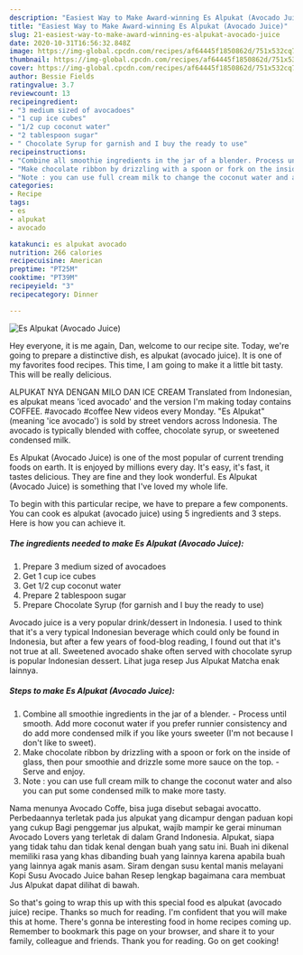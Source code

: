 ```yaml
---
description: "Easiest Way to Make Award-winning Es Alpukat (Avocado Juice)"
title: "Easiest Way to Make Award-winning Es Alpukat (Avocado Juice)"
slug: 21-easiest-way-to-make-award-winning-es-alpukat-avocado-juice
date: 2020-10-31T16:56:32.848Z
image: https://img-global.cpcdn.com/recipes/af64445f1850862d/751x532cq70/es-alpukat-avocado-juice-recipe-main-photo.jpg
thumbnail: https://img-global.cpcdn.com/recipes/af64445f1850862d/751x532cq70/es-alpukat-avocado-juice-recipe-main-photo.jpg
cover: https://img-global.cpcdn.com/recipes/af64445f1850862d/751x532cq70/es-alpukat-avocado-juice-recipe-main-photo.jpg
author: Bessie Fields
ratingvalue: 3.7
reviewcount: 13
recipeingredient:
- "3 medium sized of avocadoes"
- "1 cup ice cubes"
- "1/2 cup coconut water"
- "2 tablespoon sugar"
- " Chocolate Syrup for garnish and I buy the ready to use"
recipeinstructions:
- "Combine all smoothie ingredients in the jar of a blender. Process until smooth. Add more coconut water if you prefer runnier consistency and do add more condensed milk if you like yours sweeter (I&#39;m not because I don&#39;t like to sweet)."
- "Make chocolate ribbon by drizzling with a spoon or fork on the inside of glass, then pour smoothie and drizzle some more sauce on the top.  Serve and enjoy."
- "Note : you can use full cream milk to change the coconut water and also you can put some condensed milk to make more tasty."
categories:
- Recipe
tags:
- es
- alpukat
- avocado

katakunci: es alpukat avocado 
nutrition: 266 calories
recipecuisine: American
preptime: "PT25M"
cooktime: "PT39M"
recipeyield: "3"
recipecategory: Dinner

---
```



![Es Alpukat (Avocado Juice)](https://img-global.cpcdn.com/recipes/af64445f1850862d/751x532cq70/es-alpukat-avocado-juice-recipe-main-photo.jpg)

Hey everyone, it is me again, Dan, welcome to our recipe site. Today, we're going to prepare a distinctive dish, es alpukat (avocado juice). It is one of my favorites food recipes. This time, I am going to make it a little bit tasty. This will be really delicious.

ALPUKAT NYA DENGAN MILO DAN ICE CREAM Translated from Indonesian, es alpukat means &#39;iced avocado&#39; and the version I&#39;m making today contains COFFEE. #avocado #coffee New videos every Monday. &#34;Es Alpukat&#34; (meaning &#39;ice avocado&#39;) is sold by street vendors across Indonesia. The avocado is typically blended with coffee, chocolate syrup, or sweetened condensed milk.

Es Alpukat (Avocado Juice) is one of the most popular of current trending foods on earth. It is enjoyed by millions every day. It's easy, it's fast, it tastes delicious. They are fine and they look wonderful. Es Alpukat (Avocado Juice) is something that I've loved my whole life.


To begin with this particular recipe, we have to prepare a few components. You can cook es alpukat (avocado juice) using 5 ingredients and 3 steps. Here is how you can achieve it.

<!--inarticleads1-->

##### The ingredients needed to make Es Alpukat (Avocado Juice):

1. Prepare 3 medium sized of avocadoes
1. Get 1 cup ice cubes
1. Get 1/2 cup coconut water
1. Prepare 2 tablespoon sugar
1. Prepare  Chocolate Syrup (for garnish and I buy the ready to use)


Avocado juice is a very popular drink/dessert in Indonesia. I used to think that it&#39;s a very typical Indonesian beverage which could only be found in Indonesia, but after a few years of food-blog reading, I found out that it&#39;s not true at all. Sweetened avocado shake often served with chocolate syrup is popular Indonesian dessert. Lihat juga resep Jus Alpukat Matcha enak lainnya. 

<!--inarticleads2-->

##### Steps to make Es Alpukat (Avocado Juice):

1. Combine all smoothie ingredients in the jar of a blender. - Process until smooth. Add more coconut water if you prefer runnier consistency and do add more condensed milk if you like yours sweeter (I&#39;m not because I don&#39;t like to sweet).
1. Make chocolate ribbon by drizzling with a spoon or fork on the inside of glass, then pour smoothie and drizzle some more sauce on the top.  - Serve and enjoy.
1. Note : you can use full cream milk to change the coconut water and also you can put some condensed milk to make more tasty.


Nama menunya Avocado Coffe, bisa juga disebut sebagai avocatto. Perbedaannya terletak pada jus alpukat yang dicampur dengan paduan kopi yang cukup Bagi penggemar jus alpukat, wajib mampir ke gerai minuman Avocado Lovers yang terletak di dalam Grand Indonesia. Alpukat, siapa yang tidak tahu dan tidak kenal dengan buah yang satu ini. Buah ini dikenal memiliki rasa yang khas dibanding buah yang lainnya karena apabila buah yang lainnya agak manis asam. Siram dengan susu kental manis melayani Kopi Susu Avocado Juice bahan Resep lengkap bagaimana cara membuat Jus Alpukat dapat dilihat di bawah. 

So that's going to wrap this up with this special food es alpukat (avocado juice) recipe. Thanks so much for reading. I'm confident that you will make this at home. There's gonna be interesting food in home recipes coming up. Remember to bookmark this page on your browser, and share it to your family, colleague and friends. Thank you for reading. Go on get cooking!
